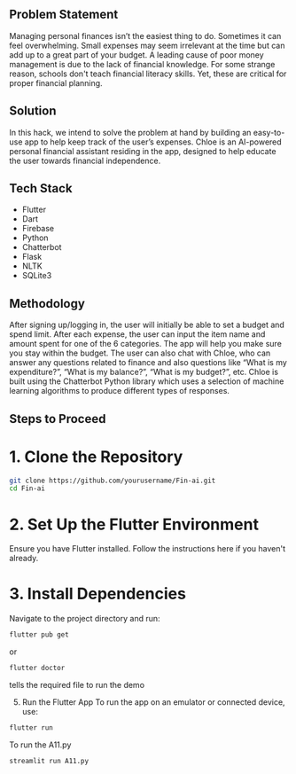 ## Problem Statement
Managing personal finances isn’t the easiest thing to do. Sometimes it can feel overwhelming. Small expenses may seem irrelevant at the time but can add up to a great part of your budget. A leading cause of poor money management is due to the lack of financial knowledge. For some strange reason, schools don't teach financial literacy skills. Yet, these are critical for proper financial planning.

## Solution
In this hack, we intend to solve the problem at hand by building an easy-to-use app to help keep track of the user’s expenses. Chloe is an AI-powered personal financial assistant residing in the app, designed to help educate the user towards financial independence.

## Tech Stack
- Flutter
- Dart
- Firebase
- Python
- Chatterbot
- Flask
- NLTK
- SQLite3

## Methodology
After signing up/logging in, the user will initially be able to set a budget and spend limit. After each expense, the user can input the item name and amount spent for one of the 6 categories. The app will help you make sure you stay within the budget. The user can also chat with Chloe, who can answer any questions related to finance and also questions like “What is my expenditure?”, “What is my balance?”, “What is my budget?”, etc. Chloe is built using the Chatterbot Python library which uses a selection of machine learning algorithms to produce different types of responses.

## Steps to Proceed

# 1. Clone the Repository
```sh
git clone https://github.com/yourusername/Fin-ai.git
cd Fin-ai
```
# 2. Set Up the Flutter Environment
Ensure you have Flutter installed. Follow the instructions here if you haven't already.

# 3. Install Dependencies
Navigate to the project directory and run:
```sh
flutter pub get
```
or
```sh
flutter doctor
```
tells the required file to run the demo

5. Run the Flutter App
To run the app on an emulator or connected device, use:
```sh
flutter run
```
To run the A11.py
```sh
streamlit run A11.py
